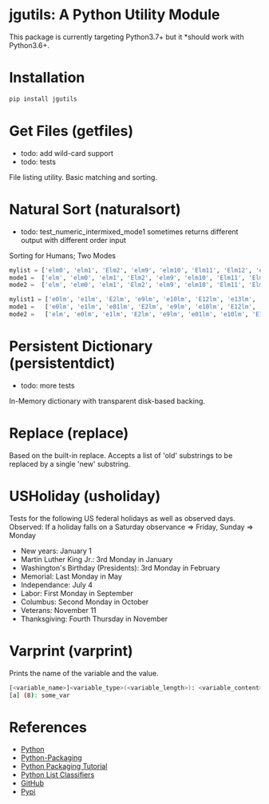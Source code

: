 jgutils: A Python Utility Module
=

This package is currently targeting Python3.7+ but it *should work with Python3.6+.

Installation
==
```bash
pip install jgutils
```

Get Files (getfiles)
==
* todo: add wild-card support
* todo: tests

File listing utility. Basic matching and sorting.

Natural Sort (naturalsort)
==
* todo: test_numeric_intermixed_mode1 sometimes returns different output with different order input

Sorting for Humans; Two Modes
```python
mylist = ['elm0', 'elm1', 'Elm2', 'elm9', 'elm10', 'Elm11', 'Elm12', 'elm13', 'elm']
mode1 =  ['elm', 'elm0', 'elm1', 'Elm2', 'elm9', 'elm10', 'Elm11', 'Elm12', 'elm13']
mode2 =  ['elm', 'elm0', 'elm1', 'Elm2', 'elm9', 'elm10', 'Elm11', 'Elm12', 'elm13']

mylist1 = ['e0lm', 'e1lm', 'E2lm', 'e9lm', 'e10lm', 'E12lm', 'e13lm', 'elm', 'e01lm']
mode1 =   ['e0lm', 'e1lm', 'e01lm', 'E2lm', 'e9lm', 'e10lm', 'E12lm', 'e13lm', 'elm']
mode2 =   ['elm', 'e0lm', 'e1lm', 'E2lm', 'e9lm', 'e01lm', 'e10lm', 'E12lm', 'e13lm']
```

Persistent Dictionary (persistentdict)
==
* todo: more tests

In-Memory dictionary with transparent disk-based backing.

Replace (replace)
==
Based on the built-in replace.
Accepts a list of 'old' substrings to be replaced by a single 'new' substring.

USHoliday (usholiday)
==
Tests for the following US federal holidays as well as observed days.
Observed: If a holiday falls on a Saturday observance => Friday, Sunday => Monday

* New years: January 1
* Martin Luther King Jr.: 3rd Monday in January
* Washington's Birthday (Presidents): 3rd Monday in February
* Memorial: Last Monday in May
* Independance: July 4
* Labor: First Monday in September
* Columbus: Second Monday in October
* Veterans: November 11
* Thanksgiving: Fourth Thursday in November

Varprint (varprint)
==
Prints the name of the variable and the value.
 
```bash
[<variable_name>]<variable_type>(<variable_length>): <variable_content>
[a] (8): some_var
```
References
==
* [Python](https://www.python.org/)
* [Python-Packaging](https://python-packaging.readthedocs.io/en/latest/) 
* [Python Packaging Tutorial](https://packaging.python.org/tutorials/packaging-projects/)
* [Python List Classifiers](https://pypi.org/pypi?%3Aaction=list_classifiers)
* [GitHub](https://github.com/jerodg/jgutils)
* [Pypi](https://pypi.org/project/jgutils/)
